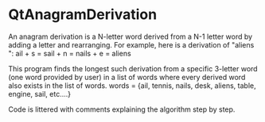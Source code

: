 # QtAnagramDerivation
An anagram derivation is a N-letter word derived from a N-1 letter word by adding a letter and rearranging. For example, here is a derivation of "aliens​": 
ail​ ​+​ ​s​ ​=​ ​sail​ ​+​ ​n​ ​=​ ​nails​ ​+​ ​e​ ​=​ ​aliens  
  
This program finds the longest such derivation from a specific 3-letter word (one word provided by user) in a list of words where every derived word also exists in the list of words. words = {ail, tennis, nails, desk, aliens, table, engine, sail, etc....}   

Code is littered with comments explaining the algorithm step by step. 
